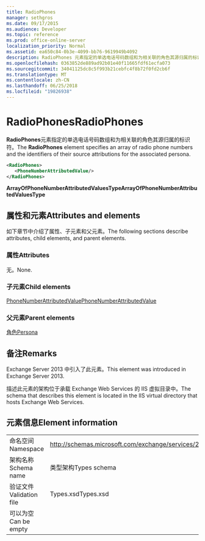 ```yaml
---
title: RadioPhones
manager: sethgros
ms.date: 09/17/2015
ms.audience: Developer
ms.topic: reference
ms.prod: office-online-server
localization_priority: Normal
ms.assetid: ea650c84-0b3e-4099-bb76-9619949b4092
description: RadioPhones 元素指定的单选电话号码数组和为相关联的角色其源归属的标识符。
ms.openlocfilehash: 0363852de889ad92b01e40f11665fdf61ecfa073
ms.sourcegitcommit: 34041125dc8c5f993b21cebfc4f8b72f0fd2cb6f
ms.translationtype: MT
ms.contentlocale: zh-CN
ms.lasthandoff: 06/25/2018
ms.locfileid: "19826938"
---
```

# <a name="radiophones"></a><span data-ttu-id="ab8c0-103">RadioPhones</span><span class="sxs-lookup"><span data-stu-id="ab8c0-103">RadioPhones</span></span>

<span data-ttu-id="ab8c0-104">**RadioPhones**元素指定的单选电话号码数组和为相关联的角色其源归属的标识符。</span><span class="sxs-lookup"><span data-stu-id="ab8c0-104">The **RadioPhones** element specifies an array of radio phone numbers and the identifiers of their source attributions for the associated persona.</span></span> 
  
```XML
<RadioPhones>
   <PhoneNumberAttributedValue/>
</RadioPhones>
```

 <span data-ttu-id="ab8c0-105">**ArrayOfPhoneNumberAttributedValuesType**</span><span class="sxs-lookup"><span data-stu-id="ab8c0-105">**ArrayOfPhoneNumberAttributedValuesType**</span></span>
## <a name="attributes-and-elements"></a><span data-ttu-id="ab8c0-106">属性和元素</span><span class="sxs-lookup"><span data-stu-id="ab8c0-106">Attributes and elements</span></span>

<span data-ttu-id="ab8c0-107">如下章节中介绍了属性、子元素和父元素。</span><span class="sxs-lookup"><span data-stu-id="ab8c0-107">The following sections describe attributes, child elements, and parent elements.</span></span>
  
### <a name="attributes"></a><span data-ttu-id="ab8c0-108">属性</span><span class="sxs-lookup"><span data-stu-id="ab8c0-108">Attributes</span></span>

<span data-ttu-id="ab8c0-109">无。</span><span class="sxs-lookup"><span data-stu-id="ab8c0-109">None.</span></span>
  
### <a name="child-elements"></a><span data-ttu-id="ab8c0-110">子元素</span><span class="sxs-lookup"><span data-stu-id="ab8c0-110">Child elements</span></span>

[<span data-ttu-id="ab8c0-111">PhoneNumberAttributedValue</span><span class="sxs-lookup"><span data-stu-id="ab8c0-111">PhoneNumberAttributedValue</span></span>](phonenumberattributedvalue.md)
  
### <a name="parent-elements"></a><span data-ttu-id="ab8c0-112">父元素</span><span class="sxs-lookup"><span data-stu-id="ab8c0-112">Parent elements</span></span>

[<span data-ttu-id="ab8c0-113">角色</span><span class="sxs-lookup"><span data-stu-id="ab8c0-113">Persona</span></span>](persona.md)
  
## <a name="remarks"></a><span data-ttu-id="ab8c0-114">备注</span><span class="sxs-lookup"><span data-stu-id="ab8c0-114">Remarks</span></span>

<span data-ttu-id="ab8c0-115">Exchange Server 2013 中引入了此元素。</span><span class="sxs-lookup"><span data-stu-id="ab8c0-115">This element was introduced in Exchange Server 2013.</span></span>
  
<span data-ttu-id="ab8c0-116">描述此元素的架构位于承载 Exchange Web Services 的 IIS 虚拟目录中。</span><span class="sxs-lookup"><span data-stu-id="ab8c0-116">The schema that describes this element is located in the IIS virtual directory that hosts Exchange Web Services.</span></span>
  
## <a name="element-information"></a><span data-ttu-id="ab8c0-117">元素信息</span><span class="sxs-lookup"><span data-stu-id="ab8c0-117">Element information</span></span>

|||
|:-----|:-----|
|<span data-ttu-id="ab8c0-118">命名空间</span><span class="sxs-lookup"><span data-stu-id="ab8c0-118">Namespace</span></span>  <br/> |http://schemas.microsoft.com/exchange/services/2006/types  <br/> |
|<span data-ttu-id="ab8c0-119">架构名称</span><span class="sxs-lookup"><span data-stu-id="ab8c0-119">Schema name</span></span>  <br/> |<span data-ttu-id="ab8c0-120">类型架构</span><span class="sxs-lookup"><span data-stu-id="ab8c0-120">Types schema</span></span>  <br/> |
|<span data-ttu-id="ab8c0-121">验证文件</span><span class="sxs-lookup"><span data-stu-id="ab8c0-121">Validation file</span></span>  <br/> |<span data-ttu-id="ab8c0-122">Types.xsd</span><span class="sxs-lookup"><span data-stu-id="ab8c0-122">Types.xsd</span></span>  <br/> |
|<span data-ttu-id="ab8c0-123">可以为空</span><span class="sxs-lookup"><span data-stu-id="ab8c0-123">Can be empty</span></span>  <br/> ||
   

